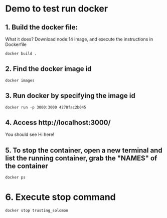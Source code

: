# Demo to test run docker

## 1. Build the docker file:

What it does?
Download node:14 image, and execute the instructions in Dockerfile

```
docker build .
```

## 2. Find the docker image id

```
docker images
```

## 3. Run docker by specifying the image id

```
docker run -p 3000:3000 4278fac2b045
```

## 4. Access http://localhost:3000/ 

You should see Hi here!

## 5. To stop the container, open a new terminal and list the running container, grab the "NAMES" of the container
```
docker ps
```

# 6. Execute stop command
```
docker stop trusting_solomon
```
